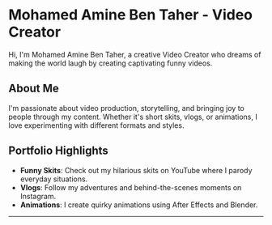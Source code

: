 # Mohamed Amine Ben Taher - Video Creator

Hi, I'm Mohamed Amine Ben Taher, a creative Video Creator who dreams of making the world laugh by creating captivating funny videos.

## About Me

I'm passionate about video production, storytelling, and bringing joy to people through my content. Whether it's short skits, vlogs, or animations, I love experimenting with different formats and styles.

## Portfolio Highlights

- **Funny Skits**: Check out my hilarious skits on YouTube where I parody everyday situations.
- **Vlogs**: Follow my adventures and behind-the-scenes moments on Instagram.
- **Animations**: I create quirky animations using After Effects and Blender.

---

